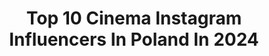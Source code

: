 ---
title: Top 10 Cinema Instagram Influencers In Poland In 2024
description: >-
  Find top cinema Instagram influencers in Poland in 2024. Most popular hashtags: #moodygrams #cinematic #cinematography #polishgirl.
platform: Instagram
hits: 80
text_top: Analyze the most popular Instagram accounts on inBeat.
text_bottom: Our database holds 80 Instagram influencers like this in Poland for you to pitch.
profiles:
  - username: "kasiamvp"
    fullname: >-
      Kasia 🫧
    bio: >-
      living cinematic life📍Warsaw collab: kasiamvp.contact@gmail.com
    location: "Poland"
    followers: 270164
    engagement: 1666
    commentsToLikes: 0.008670
    id: ckaowesot8mbq0i78nv71v5rl
    verified: false
    hashtags: "#selfportrait, #cinematography, #cinematic, #reelvideo"
  - username: "lasmutniak"
    fullname: >-
      Kasia Smutniak
    bio: >-
      ‚MUR’ - sept @tiff_net - oct @romacinemafest - 20 ottobre al cinema @fandango.sales - dic @watchdocs_festival
    location: "Poland"
    followers: 499257
    engagement: 237
    commentsToLikes: 0.012902
    id: ck1362gs44fml0i19xxqbmyfe
    verified: false
    hashtags: "#murontour, #roff18, #mur, #murdocumentario"
  - username: "benedict_spence_dop"
    fullname: >-
      Benedict Spence
    bio: >-
      Cinematographer. Londoner. Mumbler. Represented by @vision.artists U.S. drama @innovativeartists
    location: "Poland"
    followers: 38694
    engagement: 729
    commentsToLikes: 0.021251
    id: ck5c0z0i0u4ft0i11ztekc224
    verified: false
    hashtags: "#inmyskin"
  - username: "s_zrodlowski"
    fullname: >-
      Szymon Źródłowski
    bio: >-
      Photographer | Cinematographer | Based in Warsaw, Poland | Contact: zrodlowskiszymon@gmail.com |
    location: "Poland"
    followers: 13506
    engagement: 798
    commentsToLikes: 0.013761
    id: ck5bzemg0qzpf0i1157qpcxdo
    verified: false
    hashtags: "#gmaster, #sony, #poland, #warsaw"
  - username: "giepetv"
    fullname: >-
      GRZEGORZ PΛJΛK
    bio: >-
      Cinematographer / Photographer @szczyrkaido @beerduro www.giepe.tv Link:
    location: "Poland"
    followers: 6845
    engagement: 573
    commentsToLikes: 0.036941
    id: ck6u9c3yqwoq90j711oplwywi
    verified: false
    hashtags: "#exploremore, #nepal, #roamtheplanet, #spain"
  - username: "stashek_horodecki"
    fullname: >-
      Stanisław Horodecki
    bio: >-
      | Gdynia Film School graduated in 2018 | Cinematography | Represented by @pointof.you agency | stasheksb@gmail.com | Showreel:
    location: "Poland"
    followers: 8227
    engagement: 969
    commentsToLikes: 0.008759
    id: ck0w5w12o5p6s0i192itx2jmc
    verified: false
    hashtags: "#imaginarymagnitude, #gominimalmag, #verybusymag, #takemagazine"
  - username: "freakery"
    fullname: >-
      Joanna Hoffmann | nostalgic dreamer
    bio: >-
      ➳Odwiedź mnie na YouTube/Spotify ➸ Freakery ➳Porozmawiamy o historii mody. I nie tylko. ➳Co wtorek cykl #vintage #starejestnowe 💌info@thefreakery.com
    location: "Poland"
    followers: 27039
    engagement: 479
    commentsToLikes: 0.209513
    id: ckwzuvfkeyhlr0j2322l8oiyg
    verified: false
    hashtags: "#fineartphotography, #flowersofinstagram, #vintageinspired, #artofvisuals"
  - username: "poems.wonderland"
    fullname: >-
      Ola Poems
    bio: >-
      𝐂𝐨𝐥𝐥𝐞𝐜𝐭𝐢𝐧𝐠 𝐬𝐮𝐧𝐬𝐞𝐭𝐬 𝐚𝐧𝐝 𝐩𝐚𝐬𝐬𝐩𝐨𝐫𝐭 𝐬𝐭𝐚𝐦𝐩𝐬 ♡ ☾ traveller, photographer, feuilleton writer ✲ dogmum, foodlover, cottage home ✿ still in search of unicorn ↴
    location: "Poland"
    followers: 50096
    engagement: 744
    commentsToLikes: 0.030522
    id: ck0w1fb0uj1z50i19xfvw4b39
    verified: false
    hashtags: "#sicilianstyle, #polskajestpiekna, #decembermagic, #aestheticallypleasing"
  - username: "krol.jpg"
    fullname: >-
      Mateusz Król — krol.jpg
    bio: >-
      Filling the gap between real and surreal. Based in 🇵🇱 Warsaw. #3dartist — Enquiries to: me@mateuszkrol.com
    location: "Poland"
    followers: 28626
    engagement: 1333
    commentsToLikes: 0.032902
    id: ck0u74grr3pn00i19iaw6pz9p
    verified: false
    hashtags: "#space, #c4d, #withgalaxy, #octanerender"
  - username: "arcadiusmauritzofficial"
    fullname: >-
      Arcadius Mauritz | Commercial & Art Photo/Video
    bio: >-
      Pro Content Creator & Creative📸🎥 Zwycięzca Viva! Photoawards w kategorii MODA📸 Uczestnik Hell’s Kitchen Polska 8🔥 Kompozytor 🎹 Po więcej KLIK👇🏽
    location: "Poland"
    followers: 16271
    engagement: 169
    commentsToLikes: 0.047322
    id: ck0ueetzvl4t40i19j46izoar
    verified: false
    hashtags: "#newyear2021, #lingeriemodel, #chasingemotions, #polishman"
---